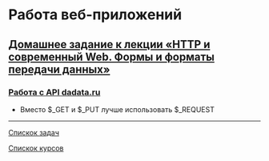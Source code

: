 # Работа веб-приложений

## [Домашнее задание к лекции «HTTP и современный Web. Формы и форматы передачи данных»](https://github.com/netology-code/bweb-homeworks/tree/main/1.%20HTTP)
### [Работа с API dadata.ru](https://replit.com/@TomSG03/http#index.php)

* Вместо $_GET и $_PUT лучше использовать $_REQUEST

---
[Спискок задач](https://github.com/TomSG03/bweb-works)

[Спискок курсов](https://github.com/TomSG03/Training-in-Netology)
